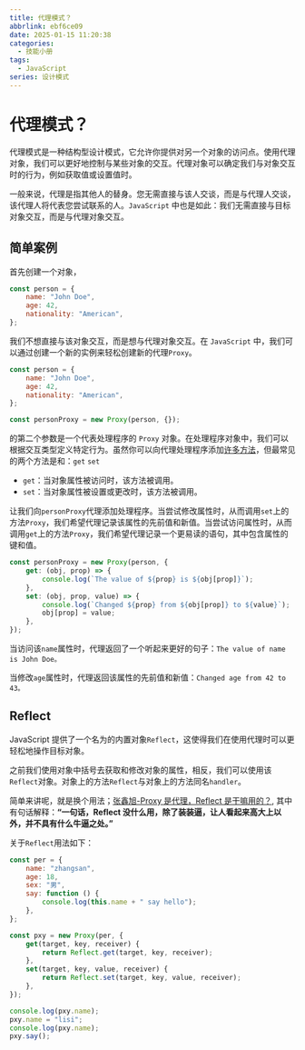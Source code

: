 ```yaml
---
title: 代理模式？
abbrlink: ebf6ce09
date: 2025-01-15 11:20:38
categories:
  - 技能小册
tags:
  - JavaScript
series: 设计模式
---
```


# 代理模式？

代理模式是一种结构型设计模式，它允许你提供对另一个对象的访问点。使用代理对象，我们可以更好地控制与某些对象的交互。代理对象可以确定我们与对象交互时的行为，例如获取值或设置值时。

一般来说，代理是指其他人的替身。您无需直接与该人交谈，而是与代理人交谈，该代理人将代表您尝试联系的人。`JavaScript` 中也是如此：我们无需直接与目标对象交互，而是与代理对象交互。

## 简单案例

首先创建一个对象，

```js
const person = {
	name: "John Doe",
	age: 42,
	nationality: "American",
};
```

我们不想直接与该对象交互，而是想与代理对象交互。在 `JavaScript` 中，我们可以通过创建一个新的实例来轻松创建新的代理`Proxy`。

```js
const person = {
	name: "John Doe",
	age: 42,
	nationality: "American",
};

const personProxy = new Proxy(person, {});
```

的第二个参数是一个代表处理程序的 `Proxy` 对象。在处理程序对象中，我们可以根据交互类型定义特定行为。虽然你可以向代理处理程序添加[许多方法](https://developer.mozilla.org/zh-CN/docs/Web/JavaScript/Reference/Global_Objects/Proxy)，但最常见的两个方法是和：`get` `set`

- `get`：当对象属性被访问时，该方法被调用。
- `set`：当对象属性被设置或更改时，该方法被调用。

让我们向`personProxy`代理添加处理程序。当尝试修改属性时，从而调用`set`上的方法`Proxy`，我们希望代理记录该属性的先前值和新值。当尝试访问属性时，从而调用`get`上的方法`Proxy`，我们希望代理记录一个更易读的语句，其中包含属性的键和值。

```js
const personProxy = new Proxy(person, {
	get: (obj, prop) => {
		console.log(`The value of ${prop} is ${obj[prop]}`);
	},
	set: (obj, prop, value) => {
		console.log(`Changed ${prop} from ${obj[prop]} to ${value}`);
		obj[prop] = value;
	},
});
```

当访问该`name`属性时，代理返回了一个听起来更好的句子：`The value of name is John Doe。`

当修改`age`属性时，代理返回该属性的先前值和新值：`Changed age from 42 to 43。`

## Reflect

JavaScript 提供了一个名为的内置对象`Reflect`，这使得我们在使用代理时可以更轻松地操作目标对象。

之前我们使用对象中括号去获取和修改对象的属性，相反，我们可以使用该`Reflect`对象。对象上的方法`Reflect`与对象上的方法同名`handler`。

简单来讲呢，就是换个用法；[张鑫旭-Proxy 是代理，Reflect 是干嘛用的？](https://www.zhangxinxu.com/wordpress/2021/07/js-proxy-reflect/), 其中有句话解释：**“一句话，Reflect 没什么用，除了装装逼，让人看起来高大上以外，并不具有什么牛逼之处。”**

关于`Reflect`用法如下：

```js
const per = {
	name: "zhangsan",
	age: 18,
	sex: "男",
	say: function () {
		console.log(this.name + " say hello");
	},
};

const pxy = new Proxy(per, {
	get(target, key, receiver) {
		return Reflect.get(target, key, receiver);
	},
	set(target, key, value, receiver) {
		return Reflect.set(target, key, value, receiver);
	},
});

console.log(pxy.name);
pxy.name = "lisi";
console.log(pxy.name);
pxy.say();
```
